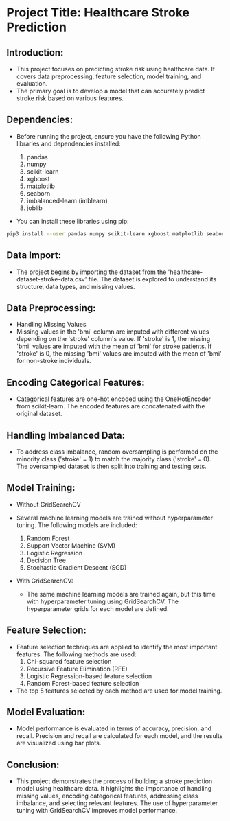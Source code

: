 # Project Title: Healthcare Stroke Prediction
## Introduction:
  - This project focuses on predicting stroke risk using healthcare data. It covers data preprocessing, feature selection, model training, and evaluation.
  - The primary goal is to develop a model that can accurately predict stroke risk based on various features.

## Dependencies:
- Before running the project, ensure you have the following Python libraries and dependencies installed:

  1. pandas
  2. numpy
  3. scikit-learn
  4. xgboost
  5. matplotlib
  6. seaborn
  7. imbalanced-learn (imblearn)
  8. joblib
- You can install these libraries using pip:

```bash
pip3 install --user pandas numpy scikit-learn xgboost matplotlib seaborn imbalanced-learn joblib
```
## Data Import:
  - The project begins by importing the dataset from the 'healthcare-dataset-stroke-data.csv' file. The dataset is explored to understand its structure, data types, and missing values.

## Data Preprocessing:
  - Handling Missing Values
  - Missing values in the 'bmi' column are imputed with different values depending on the 'stroke' column's value. If 'stroke' is 1, the missing 'bmi' values are imputed with the mean of 'bmi' for stroke patients. If 'stroke' is 0, the missing 'bmi' values are imputed with the mean of 'bmi' for non-stroke individuals.

## Encoding Categorical Features:
  - Categorical features are one-hot encoded using the OneHotEncoder from scikit-learn. The encoded features are concatenated with the original dataset.

## Handling Imbalanced Data:
  - To address class imbalance, random oversampling is performed on the minority class ('stroke' = 1) to match the majority class ('stroke' = 0). The oversampled dataset is then split into training and testing sets.

## Model Training:
  - Without GridSearchCV
  - Several machine learning models are trained without hyperparameter tuning. The following models are included:

    1. Random Forest
    2. Support Vector Machine (SVM)
    3. Logistic Regression
    4. Decision Tree
    5. Stochastic Gradient Descent (SGD)
  - With GridSearchCV:
    - The same machine learning models are trained again, but this time with hyperparameter tuning using GridSearchCV. The hyperparameter grids for each model are defined.

## Feature Selection:
  - Feature selection techniques are applied to identify the most important features. The following methods are used:
    1. Chi-squared feature selection
    2. Recursive Feature Elimination (RFE)
    3. Logistic Regression-based feature selection
    4. Random Forest-based feature selection
  - The top 5 features selected by each method are used for model training.

## Model Evaluation:
  - Model performance is evaluated in terms of accuracy, precision, and recall. Precision and recall are calculated for each model, and the results are visualized using bar plots.

## Conclusion:
  - This project demonstrates the process of building a stroke prediction model using healthcare data. It highlights the importance of handling missing values, encoding categorical features, addressing class imbalance, and selecting relevant features. The use of hyperparameter tuning with GridSearchCV improves model performance.